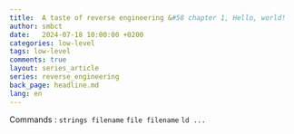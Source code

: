 ```yaml
---
title:  A taste of reverse engineering &#58 chapter 1, Hello, world!
author: smbct
date:   2024-07-18 10:00:00 +0200
categories: low-level
tags: low-level
comments: true
layout: series_article
series: reverse_engineering
back_page: headline.md
lang: en
---
```



Commands :
`strings filename`
`file filename`
`ld ...`
